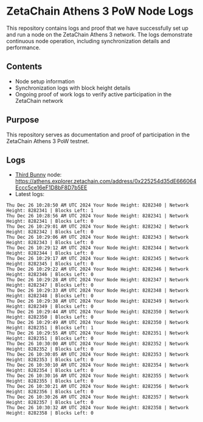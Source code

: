 # ZetaChain Athens 3 PoW Node Logs
This repository contains logs and proof that we have successfully set up and run a node on the ZetaChain Athens 3 network. The logs demonstrate continuous node operation, including synchronization details and performance.

## Contents
- Node setup information
- Synchronization logs with block height details
- Ongoing proof of work logs to verify active participation in the ZetaChain network

## Purpose
This repository serves as documentation and proof of participation in the ZetaChain Athens 3 PoW testnet.

## Logs

- [Third Bunny](https://thirdbunny.xyz/) node: https://athens.explorer.zetachain.com/address/0x225254d35dE666064Eccc5ce16eF1D8bF8D7b5EE
- Latest logs:
```
Thu Dec 26 10:28:50 AM UTC 2024 Your Node Height: 8282340 | Network Height: 8282341 | Blocks Left: 1
Thu Dec 26 10:28:56 AM UTC 2024 Your Node Height: 8282341 | Network Height: 8282341 | Blocks Left: 0
Thu Dec 26 10:29:01 AM UTC 2024 Your Node Height: 8282342 | Network Height: 8282342 | Blocks Left: 0
Thu Dec 26 10:29:06 AM UTC 2024 Your Node Height: 8282343 | Network Height: 8282343 | Blocks Left: 0
Thu Dec 26 10:29:12 AM UTC 2024 Your Node Height: 8282344 | Network Height: 8282344 | Blocks Left: 0
Thu Dec 26 10:29:17 AM UTC 2024 Your Node Height: 8282345 | Network Height: 8282345 | Blocks Left: 0
Thu Dec 26 10:29:22 AM UTC 2024 Your Node Height: 8282346 | Network Height: 8282346 | Blocks Left: 0
Thu Dec 26 10:29:28 AM UTC 2024 Your Node Height: 8282347 | Network Height: 8282347 | Blocks Left: 0
Thu Dec 26 10:29:33 AM UTC 2024 Your Node Height: 8282348 | Network Height: 8282348 | Blocks Left: 0
Thu Dec 26 10:29:38 AM UTC 2024 Your Node Height: 8282349 | Network Height: 8282349 | Blocks Left: 0
Thu Dec 26 10:29:44 AM UTC 2024 Your Node Height: 8282350 | Network Height: 8282350 | Blocks Left: 0
Thu Dec 26 10:29:49 AM UTC 2024 Your Node Height: 8282350 | Network Height: 8282351 | Blocks Left: 1
Thu Dec 26 10:29:55 AM UTC 2024 Your Node Height: 8282351 | Network Height: 8282351 | Blocks Left: 0
Thu Dec 26 10:30:00 AM UTC 2024 Your Node Height: 8282352 | Network Height: 8282352 | Blocks Left: 0
Thu Dec 26 10:30:05 AM UTC 2024 Your Node Height: 8282353 | Network Height: 8282353 | Blocks Left: 0
Thu Dec 26 10:30:10 AM UTC 2024 Your Node Height: 8282354 | Network Height: 8282354 | Blocks Left: 0
Thu Dec 26 10:30:16 AM UTC 2024 Your Node Height: 8282355 | Network Height: 8282355 | Blocks Left: 0
Thu Dec 26 10:30:21 AM UTC 2024 Your Node Height: 8282356 | Network Height: 8282356 | Blocks Left: 0
Thu Dec 26 10:30:26 AM UTC 2024 Your Node Height: 8282357 | Network Height: 8282357 | Blocks Left: 0
Thu Dec 26 10:30:32 AM UTC 2024 Your Node Height: 8282358 | Network Height: 8282358 | Blocks Left: 0
```
